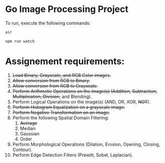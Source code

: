 # Go Image Processing Project

To run, execute the following commands:

```bash
air
```

```bash
npm run watch
```

# Assignement requirements:

1. ~~Load Binary, Grayscale, and RGB Color images.~~
2. ~~Allow conversion from RGB to Binary.~~
3. ~~Allow conversion from RGB to Grayscale.~~
4. ~~Perform Arithmetic Operations on the image(s) (Addition, Subtraction, Multiplication, Division,~~ and Blending).
5. Perform Logical Operations on the image(s) (AND, OR, XOR, ~~NOT~~).
6. ~~Perform Histogram Equalization on a grayscale image.~~
7. ~~Perform Negative Transformation on an image.~~
8. Perform the following Spatial Domain Filtering:
    1. ~~Average~~
    2. Median
    3. Gaussian
    4. Order
9. Perform Morphological Operations (Dilation, Erosion, Opening, Closing, Contour).
10. Perform Edge Detection Filters (Prewitt, Sobel, Laplacian).